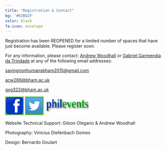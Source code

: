 ```yaml
---
title: "Registration & Contact"
bg: '#63BD2F'
color: black
fa-icon: envelope
---
```


Registration has been REOPENED for a limited number of spaces that have just become available. Please register soon.

For any information, please contact: [Andrew Woodhall](https://bham.academia.edu/AndrewWoodhall) or [Gabriel Garmendia da Trindade](https://bham.academia.edu/GabrielGarmendia) at any of the following email addresses:

<savingnonhumansbham2015@gmail.com>

<acw269@bham.ac.uk>

<gxg322@bham.ac.uk>

<a href="https://www.facebook.com/savingnonhumansbham2015/timeline"><img src="/img/FBSmall2.png" border="0"></a>   <a href="https://twitter.com/Savingnonhumans"><img src="/img/T1.png" border="0"></a>   <a href="http://philevents.org/event/show/17141"><img src="/img/PE2.png" border="0"></a>


Website Technical Support:  Gilson Olegario & Andrew Woodhall

Photography: Vinícius Diefenbach Gomes

Design: Bernardo Goulart
